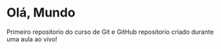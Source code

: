 # Olá, Mundo
 Primeiro repositorio do curso de Git e GitHub
 repositorio criado durante uma aula ao vivo!
